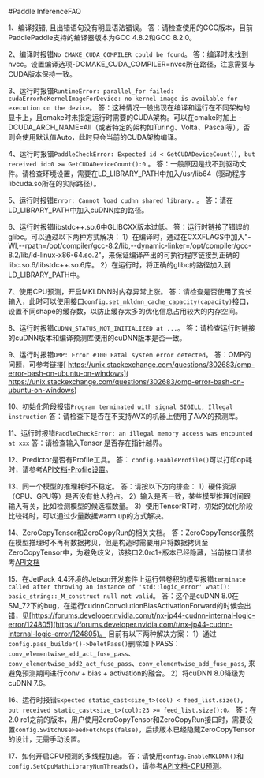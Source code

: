 #Paddle InferenceFAQ 

1、编译报错, 且出错语句没有明显语法错误。
答：请检查使用的GCC版本，目前PaddlePaddle支持的编译器版本为GCC 4.8.2和GCC 8.2.0。

2、编译时报错`No CMAKE_CUDA_COMPILER could be found`。
答：编译时未找到nvcc。设置编译选项-DCMAKE_CUDA_COMPILER=nvcc所在路径，注意需要与CUDA版本保持一致。

3、运行时报错`RuntimeError: parallel_for failed: cudaErrorNoKernelImageForDevice: no kernel image is available for execution on the device`。
答：这种情况一般出现在编译和运行在不同架构的显卡上，且cmake时未指定运行时需要的CUDA架构。可以在cmake时加上 -DCUDA_ARCH_NAME=All（或者特定的架构如Turing、Volta、Pascal等），否则会使用默认值Auto，此时只会当前的CUDA架构编译。

4、运行时报错`PaddleCheckError: Expected id < GetCUDADeviceCount(), but received id:0 >= GetCUDADeviceCount():0` 。
答：一般原因是找不到驱动文件。请检查环境设置，需要在LD_LIBRARY_PATH中加入/usr/lib64（驱动程序libcuda.so所在的实际路径）。

5、运行时报错`Error: Cannot load cudnn shared library.` 。
答：请在LD_LIBRARY_PATH中加入cuDNN库的路径。

6、运行时报错libstdc++.so.6中GLIBCXX版本过低。 
答：运行时链接了错误的glibc。可以通过以下两种方式解决：
1）在编译时，通过在CXXFLAGS中加入"-Wl,--rpath=/opt/compiler/gcc-8.2/lib,--dynamic-linker=/opt/compiler/gcc-8.2/lib/ld-linux-x86-64.so.2"，来保证编译产出的可执行程序链接到正确的libc.so.6/libstdc++.so.6库。
2）在运行时，将正确的glibc的路径加入到LD_LIBRARY_PATH中。

7、使用CPU预测，开启MKLDNN时内存异常上涨。
答：请检查是否使用了变长输入，此时可以使用接口`config.set_mkldnn_cache_capacity(capacity)`接口，设置不同shape的缓存数，以防止缓存太多的优化信息占用较大的内存空间。

8、运行时报错`CUDNN_STATUS_NOT_INITIALIZED at ...`。
答：请检查运行时链接的cuDNN版本和编译预测库使用的cuDNN版本是否一致。

9、运行时报错`OMP: Error #100 Fatal system error detected`。
答：OMP的问题，可参考链接[ https://unix.stackexchange.com/questions/302683/omp-error-bash-on-ubuntu-on-windows]( https://unix.stackexchange.com/questions/302683/omp-error-bash-on-ubuntu-on-windows)

10、初始化阶段报错`Program terminated with signal SIGILL, Illegal instruction`
答：请检查下是否在不支持AVX的机器上使用了AVX的预测库。

11、运行时报错`PaddleCheckError: an illegal memory access was encounted at xxx`
答：请检查输入Tensor 是否存在指针越界。

12、Predictor是否有Profile工具。
答： `config.EnableProfile()`可以打印op耗时，请参考[API文档-Profile设置](https://paddle-inference.readthedocs.io/en/latest/api_reference/cxx_api_doc/Config/OtherFunction.html#profile)。

13、同一个模型的推理耗时不稳定。
答：请按以下方向排查：
1）硬件资源（CPU、GPU等）是否没有他人抢占。
2）输入是否一致，某些模型推理时间跟输入有关，比如检测模型的候选框数量。
3）使用TensorRT时，初始的优化阶段比较耗时，可以通过少量数据warm up的方式解决。

14、ZeroCopyTensor和ZeroCopyRun的相关文档。
答：ZeroCopyTensor虽然在模型推理时不再有数据拷贝，但是构造时需要用户将数据拷贝至ZeroCopyTensor中，为避免歧义，该接口2.0rc1+版本已经隐藏，当前接口请参考[API文档](https://paddle-inference.readthedocs.io/en/latest/quick_start/cpp_demo.html#id6)  

15、在JetPack 4.4环境的Jetson开发套件上运行带卷积的模型报错`terminate called after throwing an instance of 'std::logic_error' what(): basic_string::_M_construct null not valid`。
答：这个是cuDNN 8.0在SM_72下的bug，在运行cudnnConvolutionBiasActivationForward的时候会出错，见[https://forums.developer.nvidia.com/t/nx-jp44-cudnn-internal-logic-error/124805](https://forums.developer.nvidia.com/t/nx-jp44-cudnn-internal-logic-error/124805)。
目前有以下两种解决方案：
1）通过`config.pass_builder()->DeletPass()`删除如下PASS：`conv_elementwise_add_act_fuse_pass`、`conv_elementwise_add2_act_fuse_pass`、`conv_elementwise_add_fuse_pass`, 来避免预测期间进行conv + bias + activation的融合。
2）将cuDNN 8.0降级为cuDNN 7.6。

16、运行时报错`Expected static_cast<size_t>(col) < feed_list.size(), but received static_cast<size_t>(col):23 >= feed_list.size():0`。
答：在2.0 rc1之前的版本，用户使用ZeroCopyTensor和ZeroCopyRun接口时，需要设置`config.SwitchUseFeedFetchOps(false)`，后续版本已经隐藏ZeroCopyTensor的设计，无需手动设置。

17、如何开启CPU预测的多线程加速。
答：请使用`config.EnableMKLDNN()`和`config.SetCpuMathLibraryNumThreads()`，请参考[API文档-CPU预测](https://paddle-inference.readthedocs.io/en/latest/api_reference/cxx_api_doc/Config/CPUConfig.html)。


